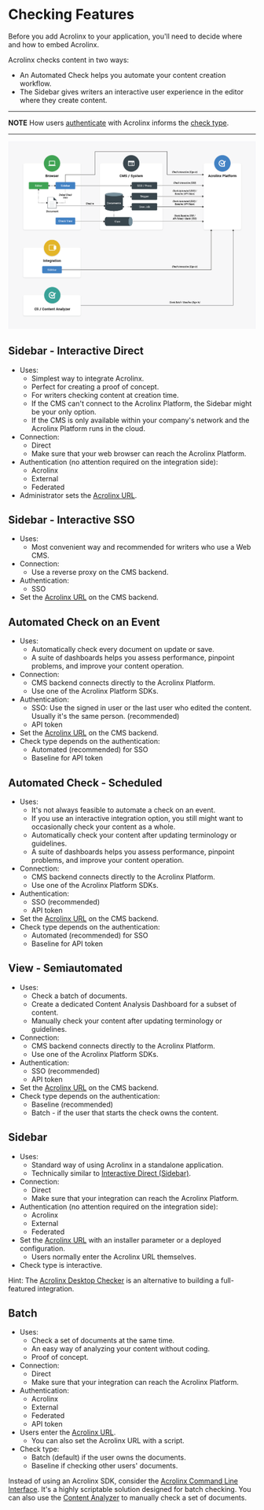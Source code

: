 # Checking Features

Before you add Acrolinx to your application, you'll need to decide where and how to embed Acrolinx.

Acrolinx checks content in two ways:

* An Automated Check helps you automate your content creation workflow.
* The Sidebar gives writers an interactive user experience in the editor where they create content.

---
**NOTE**
How users [authenticate](configuration.md#Authentication) with Acrolinx informs the [check type](check-types.md).

---

![Overview of Integration Options](images/integration-types.png)

## Sidebar - Interactive Direct

* Uses:
    + Simplest way to integrate Acrolinx.
    + Perfect for creating a proof of concept.
    + For writers checking content at creation time.
    + If the CMS can't connect to the Acrolinx Platform, the Sidebar might be your only option.
    + If the CMS is only available within your company's network and the Acrolinx Platform runs in the cloud.
* Connection:
    + Direct
    + Make sure that your web browser can reach the Acrolinx Platform.
* Authentication (no attention required on the integration side):
    + Acrolinx
    + External
    + Federated
* Administrator sets the [Acrolinx URL](configuration.md#Acrolinx-URL).

## Sidebar - Interactive SSO

* Uses:
    + Most convenient way and recommended for writers who use a Web CMS.
* Connection:
    + Use a reverse proxy on the CMS backend.
* Authentication:
    + SSO
* Set the [Acrolinx URL](configuration.md#Acrolinx-URL) on the CMS backend.

## Automated Check on an Event

* Uses:
    + Automatically check every document on update or save.
    + A suite of dashboards helps you assess performance, pinpoint problems, and improve your content operation.
* Connection:
    + CMS backend connects directly to the Acrolinx Platform.
    + Use one of the Acrolinx Platform SDKs.
* Authentication:
    + SSO: Use the signed in user or the last user who edited the content. Usually it's the same person. (recommended)
    + API token
* Set the [Acrolinx URL](configuration.md#Acrolinx-URL) on the CMS backend.
* Check type depends on the authentication:
    + Automated (recommended) for SSO
    + Baseline for API token

## Automated Check - Scheduled

* Uses:
    + It's not always feasible to automate a check on an event.
    + If you use an interactive integration option, you still might want to occasionally check your content as a whole.
    + Automatically check your content after updating terminology or guidelines.
    + A suite of dashboards helps you assess performance, pinpoint problems, and improve your content operation.
* Connection:
    + CMS backend connects directly to the Acrolinx Platform.
    + Use one of the Acrolinx Platform SDKs.
* Authentication:
    + SSO (recommended)
    + API token
* Set the [Acrolinx URL](configuration.md#Acrolinx-URL) on the CMS backend.
* Check type depends on the authentication:
    + Automated (recommended) for SSO
    + Baseline for API token

## View - Semiautomated

* Uses:
    + Check a batch of documents.
    + Create a dedicated Content Analysis Dashboard for a subset of content.
    + Manually check your content after updating terminology or guidelines.
* Connection:
    + CMS backend connects directly to the Acrolinx Platform.
    + Use one of the Acrolinx Platform SDKs.
* Authentication:
    + SSO (recommended)
    + API token
* Set the [Acrolinx URL](configuration.md#Acrolinx-URL) on the CMS backend.
* Check type depends on the authentication:
    + Baseline (recommended)
    + Batch - if the user that starts the check owns the content.

## Sidebar

* Uses:
    + Standard way of using Acrolinx in a standalone application.
    + Technically similar to [Interactive Direct (Sidebar)](#sidebar---interactive-direct).
* Connection:
    + Direct
    + Make sure that your integration can reach the Acrolinx Platform.
* Authentication (no attention required on the integration side):
    + Acrolinx
    + External
    + Federated
* Set the [Acrolinx URL](configuration.md#Acrolinx-URL) with an installer parameter or a deployed configuration.
    + Users normally enter the Acrolinx URL themselves.
* Check type is interactive.

Hint: The [Acrolinx Desktop Checker](https://docs.acrolinx.com/desktopchecker/latest/en) is an alternative to building
a full-featured integration.

## Batch

* Uses:
    + Check a set of documents at the same time.
    + An easy way of analyzing your content without coding.
    + Proof of concept.
* Connection:
    + Direct
    + Make sure that your integration can reach the Acrolinx Platform.
* Authentication:
    + Acrolinx
    + External
    + Federated
    + API token
* Users enter the [Acrolinx URL](configuration.md#Acrolinx-URL).
    + You can also set the Acrolinx URL with a script.
* Check type:
    + Batch (default) if the user owns the documents.
    + Baseline if checking other users' documents.

Instead of using an Acrolinx SDK, consider the [Acrolinx Command Line Interface](https://docs.acrolinx.com/cli/latest/en).
It's a highly scriptable solution designed for batch checking.
You can also use the [Content Analyzer](https://docs.acrolinx.com/ca/latest/en) to manually check a set of documents.
